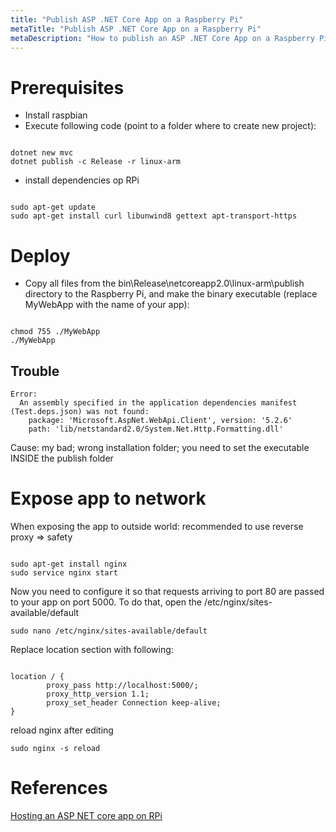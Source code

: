 ```yaml
---
title: "Publish ASP .NET Core App on a Raspberry Pi"
metaTitle: "Publish ASP .NET Core App on a Raspberry Pi"
metaDescription: "How to publish an ASP .NET Core App on a Raspberry Pi"
---
```


# Prerequisites
* Install raspbian
* Execute following code (point to a folder where to create new project):

```shell

dotnet new mvc
dotnet publish -c Release -r linux-arm

```

* install dependencies op RPi

```shell

sudo apt-get update
sudo apt-get install curl libunwind8 gettext apt-transport-https

```

# Deploy

* Copy all files from the bin\Release\netcoreapp2.0\linux-arm\publish directory to the Raspberry Pi, and make the binary executable (replace MyWebApp with the name of your app):

```shell

chmod 755 ./MyWebApp
./MyWebApp

```
## Trouble
```shell
Error:
  An assembly specified in the application dependencies manifest (Test.deps.json) was not found:
    package: 'Microsoft.AspNet.WebApi.Client', version: '5.2.6'
    path: 'lib/netstandard2.0/System.Net.Http.Formatting.dll'
```
Cause: my bad; wrong installation folder; you need to set the executable INSIDE the publish folder

# Expose app to network
When exposing the app to outside world: recommended to use reverse proxy => safety

```shell

sudo apt-get install nginx
sudo service nginx start

```

 Now you need to configure it so that requests arriving to port 80 are passed to your app on port 5000. To do that, open the /etc/nginx/sites-available/default

```shell
sudo nano /etc/nginx/sites-available/default
```

Replace location section with following:

```shell

location / {
        proxy_pass http://localhost:5000/;
        proxy_http_version 1.1;
        proxy_set_header Connection keep-alive;
}

```

reload nginx after editing

```shell
sudo nginx -s reload
```

# References

[Hosting an ASP NET core app on RPi](https://thomaslevesque.com/2018/04/17/hosting-an-asp-net-core-2-application-on-a-raspberry-pi/)